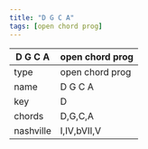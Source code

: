 ```yaml
---
title: "D G C A"
tags: [open chord prog]
---
```


|D G C A|open chord prog|
|---|---|
|type|open chord prog|
|name|D G C A|
|key|D|
|chords|D,G,C,A|
|nashville|I,IV,bVII,V|
